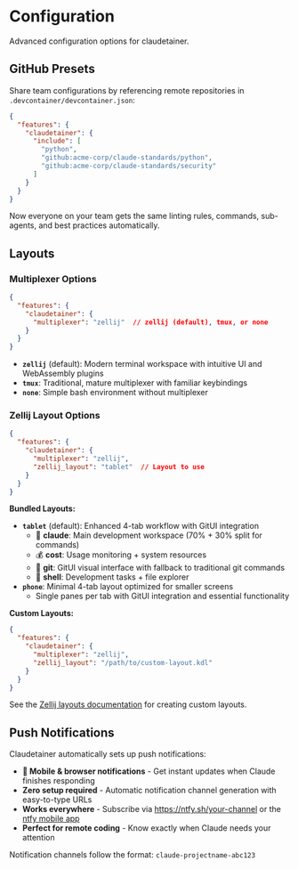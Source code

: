 # Configuration

Advanced configuration options for claudetainer.

## GitHub Presets

Share team configurations by referencing remote repositories in `.devcontainer/devcontainer.json`:

```json
{
  "features": {
    "claudetainer": {
      "include": [
        "python",
        "github:acme-corp/claude-standards/python",
        "github:acme-corp/claude-standards/security"
      ]
    }
  }
}
```

Now everyone on your team gets the same linting rules, commands, sub-agents, and best practices automatically.

## Layouts

### Multiplexer Options

```json
{
  "features": {
    "claudetainer": {
      "multiplexer": "zellij"  // zellij (default), tmux, or none
    }
  }
}
```

- **`zellij`** (default): Modern terminal workspace with intuitive UI and WebAssembly plugins
- **`tmux`**: Traditional, mature multiplexer with familiar keybindings
- **`none`**: Simple bash environment without multiplexer

### Zellij Layout Options

```json
{
  "features": {
    "claudetainer": {
      "multiplexer": "zellij",
      "zellij_layout": "tablet"  // Layout to use
    }
  }
}
```

**Bundled Layouts:**
- **`tablet`** (default): Enhanced 4-tab workflow with GitUI integration
  - 🤖 **claude**: Main development workspace (70% + 30% split for commands)
  - 💰 **cost**: Usage monitoring + system resources
  - 🌲 **git**: GitUI visual interface with fallback to traditional git commands
  - 🐚 **shell**: Development tasks + file explorer
- **`phone`**: Minimal 4-tab layout optimized for smaller screens
  - Single panes per tab with GitUI integration and essential functionality

**Custom Layouts:**
```json
{
  "features": {
    "claudetainer": {
      "multiplexer": "zellij",
      "zellij_layout": "/path/to/custom-layout.kdl"
    }
  }
}
```

See the [Zellij layouts documentation](../src/claudetainer/multiplexers/zellij/README.md) for creating custom layouts.

## Push Notifications

Claudetainer automatically sets up push notifications:

- **📱 Mobile & browser notifications** - Get instant updates when Claude finishes responding
- **Zero setup required** - Automatic notification channel generation with easy-to-type URLs
- **Works everywhere** - Subscribe via https://ntfy.sh/your-channel or the [ntfy mobile app](https://ntfy.sh/)
- **Perfect for remote coding** - Know exactly when Claude needs your attention

Notification channels follow the format: `claude-projectname-abc123`
